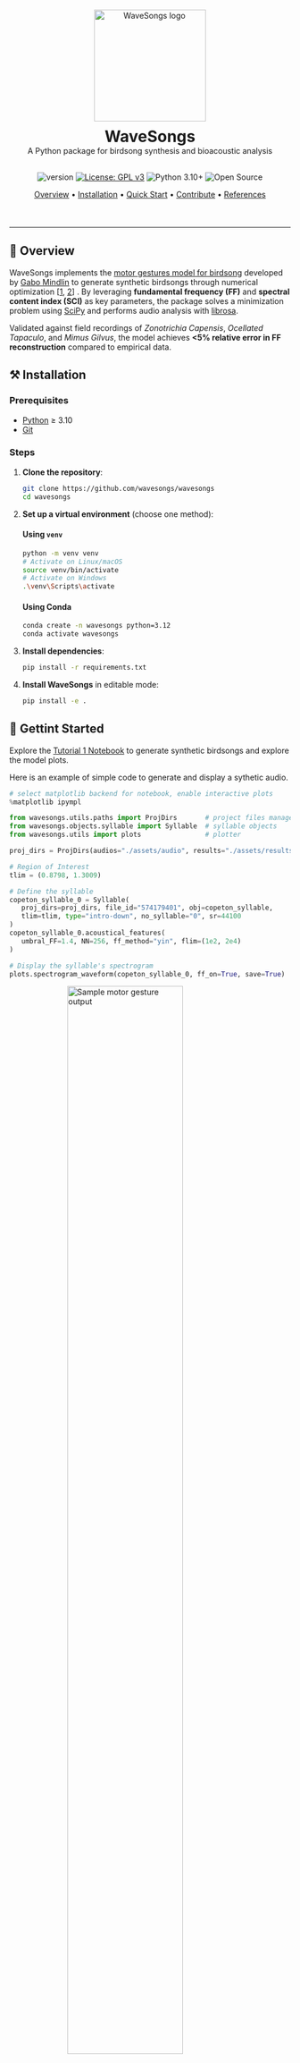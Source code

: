 <div align='center' style="margin: 20px 0 0px 0">
   <img src="./assets/logo.png" alt="WaveSongs logo" style="max-width: 100%; height: 200px;">

   <div class="text-container" style="flex: 2;">
      <h1 style="margin: 0; padding: 10px 0 0px 0; border-bottom: 0">WaveSongs</h1>
      <p style="margin: 0; padding: 0px 0 10px 0;">A Python package for birdsong synthesis and bioacoustic analysis</p>
   </div> 
</div>

<div align='center' style="margin: 20px 0 50px 0">

![version](https://img.shields.io/badge/version-1.0.1-008000)
[![License: GPL v3](https://img.shields.io/badge/license-GPLv3-blue.svg)](https://www.gnu.org/licenses/gpl-3.0)
![Python 3.10+](https://img.shields.io/badge/python->=3.10-blue.svg)
![Open Source](https://img.shields.io/badge/open%20source-♡-lightgrey)

[Overview](#-overview) •
[Installation](#️-installation) •
[Quick Start](#-gettint-started) •
[Contribute](#-contribute) •
[References](#-references)

</div>

---

## 🔎 Overview

WaveSongs implements the [motor gestures model for birdsong](http://www.lsd.df.uba.ar/papers/simplemotorgestures.pdf) developed by [Gabo Mindlin](https://scholar.google.com.ar/citations?user=gMzZPngAAAAJ&hl=en) to generate synthetic birdsongs through numerical optimization [[1](#1), [2](#2)] 
. By leveraging **fundamental frequency (FF)** and **spectral content index (SCI)** as key parameters, the package solves a minimization problem using [SciPy](https://docs.scipy.org/doc/scipy/tutorial/optimize.html) and performs audio analysis with [librosa](https://librosa.org/).

Validated against field recordings of *Zonotrichia Capensis*, *Ocellated Tapaculo*, and *Mimus Gilvus*, the model achieves **<5% relative error in FF reconstruction** compared to empirical data.


## ⚒️ Installation

### Prerequisites
- [Python](https://www.python.org/) ≥ 3.10
- [Git](https://git-scm.com/)

### Steps
1. **Clone the repository**:
   ```bash
   git clone https://github.com/wavesongs/wavesongs
   cd wavesongs
   ```

2. **Set up a virtual environment** (choose one method):

   #### Using `venv`
   ```bash
   python -m venv venv
   # Activate on Linux/macOS
   source venv/bin/activate
   # Activate on Windows
   .\venv\Scripts\activate
   ```

   #### Using Conda
   ```bash
   conda create -n wavesongs python=3.12
   conda activate wavesongs
   ```

3. **Install dependencies**:
   ```bash
   pip install -r requirements.txt
   ```

4. **Install WaveSongs** in editable mode:
   ```bash
   pip install -e .
   ```

## 🚀 Gettint Started

Explore the [Tutorial 1 Notebook](https://github.com/wavesongs/wavesongs/blob/main/Tutorial1_Introduction.ipynb) to generate synthetic birdsongs and explore the model plots. 

Here is an example of simple code to generate and display a sythetic audio.

```python
# select matplotlib backend for notebook, enable interactive plots
%matplotlib ipympl

from wavesongs.utils.paths import ProjDirs       # project files manager
from wavesongs.objects.syllable import Syllable  # syllable objects
from wavesongs.utils import plots                # plotter

proj_dirs = ProjDirs(audios="./assets/audio", results="./assets/results")

# Region of Interest
tlim = (0.8798, 1.3009)

# Define the syllable
copeton_syllable_0 = Syllable(
   proj_dirs=proj_dirs, file_id="574179401", obj=copeton_syllable,
   tlim=tlim, type="intro-down", no_syllable="0", sr=44100
)
copeton_syllable_0.acoustical_features(
   umbral_FF=1.4, NN=256, ff_method="yin", flim=(1e2, 2e4)
)

# Display the syllable's spectrogram
plots.spectrogram_waveform(copeton_syllable_0, ff_on=True, save=True)
```

<figure>
    <img src='./assets/results/images/574179401-ZonotrichiaCapensis-0-intro-down.png' alt='Sample motor gesture output' width=70% style="display: block; margin: 0 auto 0 auto;"/>
    <figcaption style="text-align: center;"><b><a id="figure1" style="color:#318bf8;">Figure 1</a></b>: Waveform and spectrogram of the audio with id 574179401.</figcaption>
</figure>

```python
copeton_syllable_0.play()
```

![audio](./assets/results/audios/574179401-ZonotrichiaCapensis-syllable-0.mp4)


```python
from wavesongs.model import optimizer

optimal_z = optimizer.optimal_params(
   syllable=copeton_syllable_0, Ns=10, full_output=True
)
print(f"\nOptimal z values:\n\t{optimal_z}")
```
```text
Computing a0*...
Optimization terminated successfully.
         Current function value: 0.005480
         Iterations: 1
         Function evaluations: 2
	 Optimal values: a_0=0.0010, t=0.51 min

Computing b0*, b1*, and b2*...
Optimization terminated successfully.
         Current function value: 0.001943
         Iterations: 38
         Function evaluations: 75
	 Optimal values: b_0=-0.2149, b_2=1.2980, t=13.77 min
Optimization terminated successfully.
         Current function value: 0.001943
         Iterations: 13
         Function evaluations: 28
	 Optimal values: b_1=1.0000, t=5.69 min

Time of execution: 19.97 min

Optimal z values:
	{'a0': 0.00105, 'b0': -0.21491, 'b1': 1.0, 'b2': 1.29796}
```

```python
# Define the synthetic syllable
synth_copeton_syllable_0 = copeton_syllable_0.solve(z=optimal_z, method="best")
plots.spectrogram_waveform(synth_copeton_syllable_0, ff_on=True, save=True)
# Display the socre variables
plots.scores(copeton_syllable_0, synth_copeton_syllable_0, save=False)
```
<a href="./assets/results/images/574179401-ZonotrichiaCapensis-0-intro-down-ScoringVariables.png">
<figure>
    <img src='./assets/results/images/574179401-ZonotrichiaCapensis-0-intro-down-ScoringVariables.png' alt='Sample motor gesture output' width=70% style="display: block; margin: 0 auto 0 auto;"/>
    <figcaption style="text-align: center;"><b><a id="figure2" style="color:#318bf8;">Figure 2</a></b>: Scoring variables realtive errores.</figcaption>
</figure>
</a>

```python
plots.motor_gestures(synth_copeton_syllable_0, save=False)
```

<a href="./assets/results/images/synth_574179401-ZonotrichiaCapensis-0-intro-down-mg_params.png">
<figure>
    <img src='./assets/results/images/synth_574179401-ZonotrichiaCapensis-0-intro-down-mg_params.png' alt='Sample motor gesture output' width=70% style="display: block; margin: 0 auto 0 auto;"/>
    <figcaption style="text-align: center;"><b><a id="figure3" style="color:#318bf8;">Figure 3</a></b>: Motor gesture, model parameters curves.</figcaption>
</figure>
</a>

```python
plots.syllables(copeton_syllable_0, synth_copeton_syllable_0, save=False)
```
<a href="./assets/results/images/574179401-ZonotrichiaCapensis-0-intro-down-SoundAndSpectros.png">
<figure>
    <img src='./assets/results/images/574179401-ZonotrichiaCapensis-0-intro-down-SoundAndSpectros.png' alt='Sample motor gesture output' width=70% style="display: block; margin: 0 auto 0 auto;"/>
    <figcaption style="text-align: center;"><b><a id="figure4" style="color:#318bf8;">Figure 4</a></b>: Real and synthetic syllables.</figcaption>
</figure>
</a>

```python
synth_copeton_syllable_0.play()
```

![audio_synth](./assets/results/audios/574179401-ZonotrichiaCapensis-synth-syllable-0.mp4)

For advanced usage (e.g., custom gestures, parameter tuning, data measures, etc), check the other tutorials: [Spectrum Measures](https://github.com/wavesongs/wavesongs/blob/main/Tutorial2_SpectrumMeasures.ipynb) or [Synthetic Songs](https://github.com/wavesongs/wavesongs/blob/main/Tutorial3_SyntheticSongs.ipynb). More details can be found in the [Documentation](https://wavesongs.github.io/doc).


## 🎶 Data Integration

Pre-processed field recordings from [Xeno Canto](https://xeno-canto.org/) and [eBird](https://ebird.org/home) are included in `./assets/audio`. To use custom recordings place `.wav` or `.mp3` files in `./assets/audio/` or define the audios path with the `ProjDirs` class.


## 🔐 License

WaveSongs is licensed under the [GNU General Public License v3.0](./LICENSE).

## 📒 Citation

If this work contributes to your research, please cite:

```bibtex
@software{aguilera_wavesongs_2025,
    author = {Aguilera Novoa, Sebastián},
    title = {WaveSongs: Computational Birdsong Synthesis},
    year = {2025},
    publisher = {GitHub},
    journal = {GitHub Repository},
    url = {https://github.com/wavesongs/wavesongs}
}
```


## 🌱 Contribute

We welcome contributions! See our roadmap:

- [ ] **Integrate Xeno Canto API** for direct dataset downloads
- [ ] **Add ROIs analysis** using `scikit-maad`
- [ ] **Improve FF parametrization** for small motor gestures

To report issues or suggest features, open a [GitHub Issue](https://github.com/wavesongs/wavesongs/issues).


## 📚 References

### Core Methodology

<a id="1" style="color:#318bf8;">[1]</a>  Mindlin, G. B., & Laje, R. (2005). *The Physics of Birdsong*. Springer. [DOI](https://doi.org/10.1007/3-540-28249-1)

<a id="1" style="color:#318bf8;">[2]</a>  Amador, A., et al. (2013). Elemental gesture dynamics in song premotor neurons. *Nature*. [DOI](https://doi.org/10.1038/nature11967)


### Software
- [Librosa](https://librosa.org/) • Audio analysis
- [SciPy](https://scipy.org/) • Optimization routines
- [scikit-maad](https://github.com/scikit-maad/scikit-maad) • Soundscape metrics

### Data Sources
- [Xeno-Canto](https://xeno-canto.org/)
- [eBird](https://ebird.org/)
